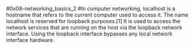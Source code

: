 #0x08-networking_basics_2
#In computer networking, localhost is a hostname that refers to the current computer used to access it. The name localhost is reserved for loopback purposes.[1] It is used to access the network services that are running on the host via the loopback network interface. Using the loopback interface bypasses any local network interface hardware.
